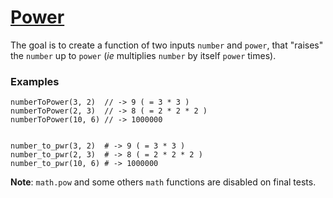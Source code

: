 # [Power](https://www.codewars.com/kata/562926c855ca9fdc4800005b)

The goal is to create a function of two inputs `number` and `power`, that "raises" the `number` up to `power` (_ie_
multiplies `number` by itself `power` times).

### Examples

    numberToPower(3, 2)  // -> 9 ( = 3 * 3 )
    numberToPower(2, 3)  // -> 8 ( = 2 * 2 * 2 )
    numberToPower(10, 6) // -> 1000000
    

    number_to_pwr(3, 2)  # -> 9 ( = 3 * 3 )
    number_to_pwr(2, 3)  # -> 8 ( = 2 * 2 * 2 )
    number_to_pwr(10, 6) # -> 1000000

**Note**: `math.pow` and some others `math` functions are disabled on final tests.